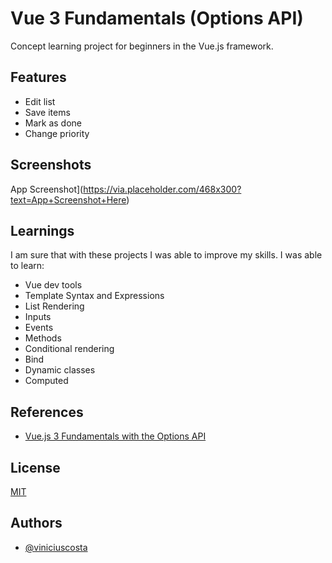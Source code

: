 # Vue 3 Fundamentals (Options API)

Concept learning project for beginners in the Vue.js framework.

## Features

- Edit list
- Save items
- Mark as done
- Change priority


## Screenshots

App Screenshot](https://via.placeholder.com/468x300?text=App+Screenshot+Here)


## Learnings

I am sure that with these projects I was able to improve my skills. I was able to learn:

- Vue dev tools
- Template Syntax and Expressions
- List Rendering
- Inputs
- Events
- Methods
- Conditional rendering
- Bind
- Dynamic classes
- Computed


## References

 - [Vue.js 3 Fundamentals with the Options API](https://vueschool.io/courses/vuejs-3-fundamentals)
 


## License

[MIT](LICENSE)


## Authors

- [@viniciuscosta](https://www.github.com/jolonte)